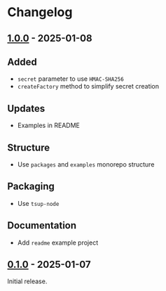 # Changelog

## [1.0.0] - 2025-01-08

## Added

- `secret` parameter to use `HMAC-SHA256`
- `createFactory` method to simplify secret creation

## Updates

- Examples in README

## Structure

- Use `packages` and `examples` monorepo structure

## Packaging

- Use `tsup-node`

## Documentation

- Add `readme` example project

## [0.1.0] - 2025-01-07

Initial release.

[1.0.0]: https://github.com/shellicar/core-config/releases/tag/1.0.0
[0.1.0]: https://github.com/shellicar/core-config/releases/tag/0.1.0
